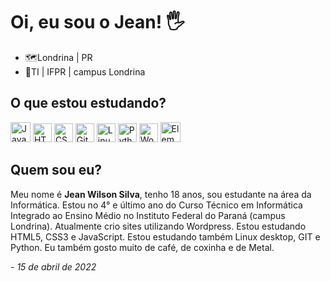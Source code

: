 
<h1>Oi, eu sou o Jean! 🖐️</h1>

<ul>
    <li>🗺️Londrina | PR<br></li>
    <li>📝TI | IFPR | campus Londrina<br></li>
</ul>

<h2>O que estou estudando?</h2>
<p>
<img src="https://cdn.jsdelivr.net/gh/devicons/devicon/icons/javascript/javascript-original.svg" alt="JavaScript" height="32" width="32">
<img src="https://cdn.jsdelivr.net/gh/devicons/devicon/icons/html5/html5-original.svg" alt="HTML5" height="30" width="30">
<img src="https://cdn.jsdelivr.net/gh/devicons/devicon/icons/css3/css3-original.svg" alt="CSS3" height="30" width="30">
<img src="https://cdn.jsdelivr.net/gh/devicons/devicon/icons/git/git-original.svg" alt="Git" height="30" width="30" >
<img src="https://cdn.jsdelivr.net/gh/devicons/devicon/icons/linux/linux-original.svg" alt="Linux" height="30" width="30" >
<img src="https://cdn.jsdelivr.net/gh/devicons/devicon/icons/python/python-original.svg" alt="Python" height="30" width="30" >
<img src="https://cdn.jsdelivr.net/gh/devicons/devicon/icons/wordpress/wordpress-plain.svg" alt="Wordpress" height="30" width="30">
<img src="https://cdn4.iconfinder.com/data/icons/logos-and-brands/512/109_Elementor_logo_logos-512.png" alt="Elementor" height="32" width="32">
</p>
  
<h2>Quem sou eu?</h2>
            <p>
                Meu nome é <strong>Jean Wilson Silva</strong>, tenho 18 anos, sou estudante na área da Informática. Estou no 4° e último ano do Curso Técnico em Informática Integrado ao Ensino Médio no Instituto Federal do Paraná (campus Londrina). Atualmente crio sites utilizando Wordpress. Estou estudando HTML5, CSS3 e JavaScript. Estou estudando também Linux desktop, GIT e Python. Eu também gosto muito de café, de coxinha e de Metal.
                <p><em>- 15 de abril de 2022</em></p>
            </p>
